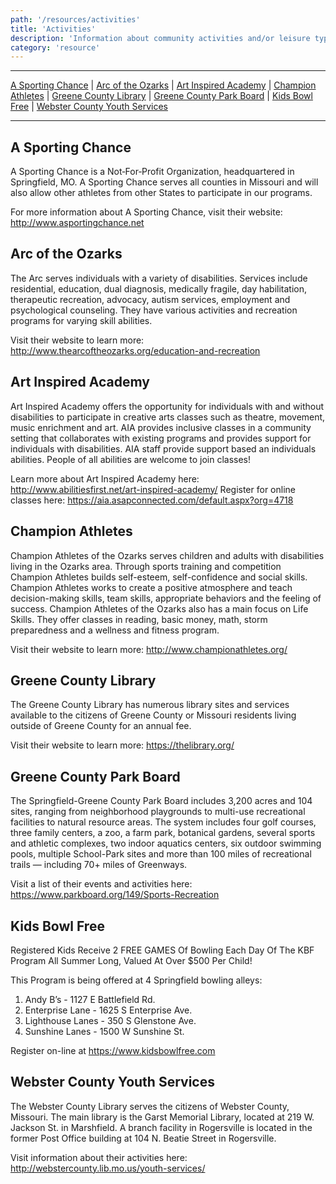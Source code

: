 ```yaml
---
path: '/resources/activities'
title: 'Activities'
description: 'Information about community activities and/or leisure type resources for individuals and families to enjoy.'
category: 'resource'
---
```


***

[A Sporting Chance](#a-sporting-chance) | [Arc of the Ozarks](#arc-of-the-ozarks) | [Art Inspired Academy](#art-inspired-academy) | [Champion Athletes](#champion-athletes) | [Greene County Library](#greene-county-library) | [Greene County Park Board](#greene-county-park-board) | [Kids Bowl Free](#kids-bowl-free) | [Webster County Youth Services](#webster-county-youth-services) 

***

## A Sporting Chance
A Sporting Chance is a Not‑For‑Profit Organization, headquartered in Springfield, MO. A Sporting Chance serves all counties in Missouri and will also allow other athletes from other States to participate in our programs.  

For more information about A Sporting Chance, visit their website: http://www.asportingchance.net 

## Arc of the Ozarks
The Arc serves individuals with a variety of disabilities. Services include residential, education, dual diagnosis, medically fragile, day habilitation, therapeutic recreation, advocacy, autism services, employment and psychological counseling. They have various activities and recreation programs for varying skill abilities.

Visit their website to learn more: http://www.thearcoftheozarks.org/education-and-recreation

## Art Inspired Academy
Art Inspired Academy offers the opportunity for individuals with and without disabilities to participate in creative arts classes such as theatre, movement, music enrichment and art.  AIA provides inclusive classes in a community setting that collaborates with existing programs and provides support for individuals with disabilities.  AIA staff provide support based an individuals abilities. People of all abilities are welcome to join classes!

Learn more about Art Inspired Academy here: http://www.abilitiesfirst.net/art-inspired-academy/
Register for online classes here: https://aia.asapconnected.com/default.aspx?org=4718

## Champion Athletes
Champion Athletes of the Ozarks serves children and adults with disabilities living in the Ozarks area. Through sports training and competition Champion Athletes builds self-esteem, self-confidence and social skills. Champion Athletes works to create a positive atmosphere and teach decision-making skills, team skills, appropriate behaviors and the feeling of success. Champion Athletes of the Ozarks also has a main focus on Life Skills. They offer classes in reading, basic money, math, storm preparedness and a wellness and fitness program. 

Visit their website to learn more: http://www.championathletes.org/

## Greene County Library
The Greene County Library has numerous library sites and services available to the citizens of Greene County or Missouri residents living outside of Greene County for an annual fee. 

Visit their website to learn more: https://thelibrary.org/ 


## Greene County Park Board
The Springfield-Greene County Park Board includes 3,200 acres and 104 sites, ranging from neighborhood playgrounds to multi-use recreational facilities to natural resource areas. The system includes four golf courses, three family centers, a zoo, a farm park, botanical gardens, several sports and athletic complexes, two indoor aquatics centers, six outdoor swimming pools, multiple School-Park sites and more than 100 miles of recreational trails — including 70+ miles of Greenways.

Visit a list of their events and activities here: https://www.parkboard.org/149/Sports-Recreation 


## Kids Bowl Free
Registered Kids Receive 2 FREE GAMES Of Bowling Each Day Of The KBF Program All Summer Long, Valued At Over $500 Per Child!

This Program is being offered at 4 Springfield bowling alleys:
1. Andy B’s - 1127 E Battlefield Rd.
2. Enterprise Lane - 1625 S Enterprise Ave.
3. Lighthouse Lanes - 350 S Glenstone Ave.
4. Sunshine Lanes - 1500 W Sunshine St.

Register on-line at https://www.kidsbowlfree.com

## Webster County Youth Services
The Webster County Library serves the citizens of Webster County, Missouri. The main library is the Garst Memorial Library, located at 219 W. Jackson St. in Marshfield. A branch facility in Rogersville is located in the former Post Office building at 104 N. Beatie Street in Rogersville.

Visit information about their activities here: http://webstercounty.lib.mo.us/youth-services/